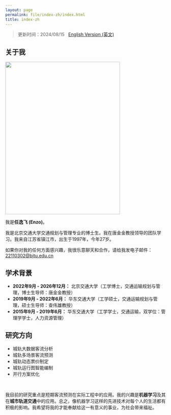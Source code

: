 ```yaml
---
layout: page
permalink: file/index-zh/index.html
title: index-zh
---
```

> 更新时间：2024/08/15 &nbsp;  [English Version (英文)](https://renyifei97.github.io/)

## 关于我

<img src="https://renyifei97.github.io/images/renyifei.jpg" class="floatpic" width="360" height="480">

<br/>

我是**任逸飞 (Enzo)**。

我是北京交通大学交通规划与管理专业的博士生。我在唐金金教授领导的团队学习。我来自江苏省镇江市，出生于1997年，今年27岁。

如果你对我的任何方面感兴趣，我很乐意聊天和合作，请给我发电子邮件：22110302@bjtu.edu.cn


## 学术背景

- **2022年9月 - 2026年12月：** 北京交通大学（工学博士，交通运输规划与管理，博士生导师：唐金金教授）
- **2019年9月 - 2022年6月：** 华东交通大学（工学硕士，交通运输规划与管理，硕士生导师：查伟雄教授）
- **2015年9月 - 2019年6月：** 华东交通大学（工学学士，交通运输，双学位：管理学学士，人力资源管理）


## 研究方向

- 城轨大数据客流分析
- 城轨多场景客流预测
- 城轨动态票价制定
- 城轨运行图智能编制
- 开行方案优化
<br/>

我目前的研究重点是短期客流预测在实际工程中的应用。我的兴趣是**机器学习**及其在**城市轨道交通**中的应用。总之，像机器学习这样的先进技术对每个人的生活都有积极的影响。我希望将我的才能奉献给这一有意义的事业，为社会带来福祉。
